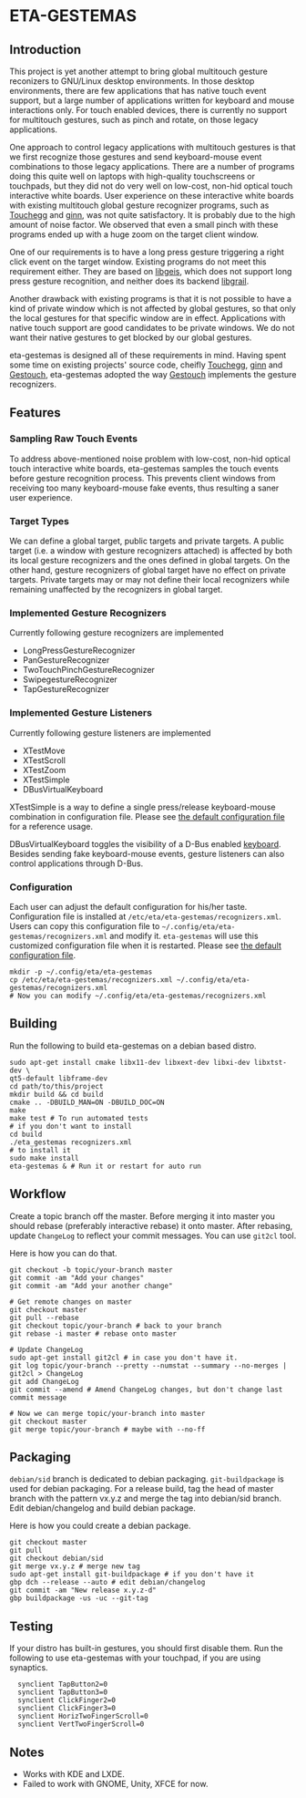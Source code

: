 # ETA-GESTEMAS

## Introduction

This project is yet another attempt to bring global multitouch gesture reconizers
to GNU/Linux desktop environments. In those desktop environments, there are few
applications that has native touch event support, but a large number of
applications written for keyboard and mouse interactions only. For touch enabled
devices, there is currently no support for multitouch gestures, such as pinch and
rotate, on those legacy applications.

One approach to control legacy applications with multitouch gestures is that we
first recognize those gestures and send keyboard-mouse event combinations to
those legacy applications. There are a number of programs doing this quite well
on laptops with high-quality touchscreens or touchpads, but they did not do very
well on low-cost, non-hid optical touch interactive white boards. User experience
on these interactive white boards with existing multitouch global gesture
recognizer programs, such as [Touchegg] and [ginn], was not quite satisfactory.
It is probably due to the high amount of noise factor. We observed that even a
small pinch with these programs ended up with a huge zoom on the target client
window.

One of our requirements is to have a long press gesture triggering a right click
event on the target window. Existing programs do not meet this requirement
either. They are based on [libgeis], which does not support long press gesture
recognition, and neither does its backend [libgrail].

Another drawback with existing programs is that it is not possible to have a kind
of private window which is not affected by global gestures, so that only the
local gestures for that specific window are in effect. Applications with native
touch support are good candidates to be private windows. We do not want their
native gestures to get blocked by our global gestures.

eta-gestemas is designed all of these requirements in mind. Having spent some
time on existing projects' source code, cheifly [Touchegg], [ginn] and
[Gestouch], eta-gestemas adopted the way [Gestouch] implements the gesture
recognizers.

## Features

### Sampling Raw Touch Events

To address above-mentioned noise problem with low-cost, non-hid optical touch
interactive white boards, eta-gestemas samples the touch events before gesture
recognition process. This prevents client windows from receiving too many
keyboard-mouse fake events, thus resulting a saner user experience.

### Target Types

We can define a global target, public targets and private targets. A public
target (i.e. a window with gesture recognizers attached) is affected by both its
local gesture recognizers and the ones defined in global targets. On the other
hand, gesture recognizers of global target have no effect on private targets.
Private targets may or may not define their local recognizers while remaining
unaffected by the recognizers in global target.

### Implemented Gesture Recognizers

Currently following gesture recognizers are implemented

- LongPressGestureRecognizer
- PanGestureRecognizer
- TwoTouchPinchGestureRecognizer
- SwipegestureRecognizer
- TapGestureRecognizer

### Implemented Gesture Listeners

Currently following gesture listeners are implemented

- XTestMove
- XTestScroll
- XTestZoom
- XTestSimple
- DBusVirtualKeyboard

XTestSimple is a way to define a single press/release keyboard-mouse combination
in configuration file. Please see [the default configuration file][config-file]
for a reference usage.

DBusVirtualKeyboard toggles the visibility of a D-Bus enabled [keyboard][etak].
Besides sending fake keyboard-mouse events, gesture listeners can also control
applications through D-Bus.

### Configuration

Each user can adjust the default configuration for his/her taste. Configuration
file is installed at `/etc/eta/eta-gestemas/recognizers.xml`. Users can copy
this configuration file to `~/.config/eta/eta-gestemas/recognizers.xml` and
modify it. `eta-gestemas` will use this customized configuration file when it is
restarted. Please see [the default configuration file][config-file].


```
mkdir -p ~/.config/eta/eta-gestemas
cp /etc/eta/eta-gestemas/recognizers.xml ~/.config/eta/eta-gestemas/recognizers.xml
# Now you can modify ~/.config/eta/eta-gestemas/recognizers.xml
```

## Building

Run the following to build eta-gestemas on a debian based distro.

```
sudo apt-get install cmake libx11-dev libxext-dev libxi-dev libxtst-dev \
qt5-default libframe-dev
cd path/to/this/project
mkdir build && cd build
cmake .. -DBUILD_MAN=ON -DBUILD_DOC=ON
make
make test # To run automated tests
# if you don't want to install
cd build
./eta_gestemas recognizers.xml
# to install it
sudo make install
eta-gestemas & # Run it or restart for auto run
```

## Workflow

Create a topic branch off the master. Before merging it into master you should
rebase (preferably interactive rebase) it onto master. After rebasing, update
`ChangeLog` to reflect your commit messages. You can use `git2cl` tool.

Here is how you can do that.

```
git checkout -b topic/your-branch master
git commit -am "Add your changes"
git commit -am "Add your another change"

# Get remote changes on master
git checkout master
git pull --rebase
git checkout topic/your-branch # back to your branch
git rebase -i master # rebase onto master

# Update ChangeLog
sudo apt-get install git2cl # in case you don't have it.
git log topic/your-branch --pretty --numstat --summary --no-merges | git2cl > ChangeLog
git add ChangeLog
git commit --amend # Amend ChangeLog changes, but don't change last commit message

# Now we can merge topic/your-branch into master
git checkout master
git merge topic/your-branch # maybe with --no-ff
```


## Packaging

`debian/sid` branch is dedicated to debian packaging. `git-buildpackage` is used
for debian packaging. For a release build, tag the head of master branch with the
pattern vx.y.z and merge the tag into debian/sid branch. Edit debian/changelog
and build debian package.

Here is how you could create a debian package.

```
git checkout master
git pull
git checkout debian/sid
git merge vx.y.z # merge new tag
sudo apt-get install git-buildpackage # if you don't have it
gbp dch --release --auto # edit debian/changelog
git commit -am "New release x.y.z-d"
gbp buildpackage -us -uc --git-tag
```

## Testing

If your distro has built-in gestures, you should first disable them. Run the
following to use eta-gestemas with your touchpad, if you are using synaptics.

```
  synclient TapButton2=0
  synclient TapButton3=0
  synclient ClickFinger2=0
  synclient ClickFinger3=0
  synclient HorizTwoFingerScroll=0
  synclient VertTwoFingerScroll=0
```

## Notes

- Works with KDE and LXDE.
- Failed to work with GNOME, Unity, XFCE for now.

[Touchegg]: https://github.com/JoseExposito/touchegg
[ginn]: https://wiki.ubuntu.com/Multitouch/Ginn
[Gestouch]: https://github.com/fljot/Gestouch
[config-file]: ./recognizers.xml
[etak]: https://github.com/Pardus-Kurumsal/etak
[libgeis]: https://launchpad.net/geis
[libgrail]: https://launchpad.net/grail
